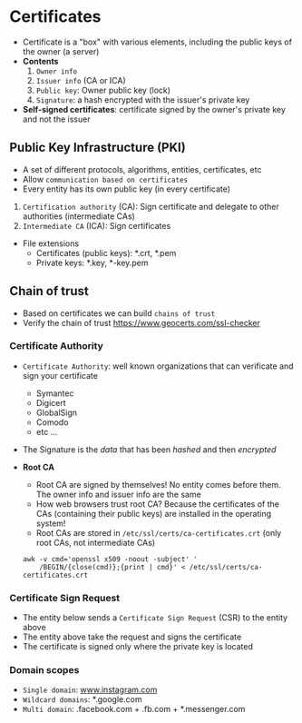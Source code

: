 # Certificates

- Certificate is a "box" with various elements, including the public keys of the owner (a server)
- **Contents**
  1. `Owner info`
  1. `Issuer info` (CA or ICA)
  1. `Public key`: Owner public key (lock)
  1. `Signature`: a hash encrypted with the issuer's private key
- **Self-signed certificates**: certificate signed by the owner's private key and not the issuer

## Public Key Infrastructure (PKI)

- A set of different protocols, algorithms, entities, certificates, etc
- Allow `communication based on certificates`
- Every entity has its own public key (in every certificate)

1. `Certification authority` (CA): Sign certificate and delegate to other authorities (intermediate CAs)
1. `Intermediate CA` (ICA): Sign certificates

- File extensions
  - Certificates (public keys): \*.crt, \*.pem
  - Private keys: \*.key, \*-key.pem

## Chain of trust

- Based on certificates we can build `chains of trust`
- Verify the chain of trust <https://www.geocerts.com/ssl-checker>

### Certificate Authority

- `Certificate Authority`: well known organizations that can verificate and sign your certificate

  - Symantec
  - Digicert
  - GlobalSign
  - Comodo
  - etc ...

- The Signature is the _data_ that has been _hashed_ and then _encrypted_

- **Root CA**

  - Root CA are signed by themselves! No entity comes before them. The owner info and issuer info are the same
  - How web browsers trust root CA? Because the certificates of the CAs (containing their public keys) are installed in the operating system!
  - Root CAs are stored in `/etc/ssl/certs/ca-certificates.crt` (only root CAs, not intermediate CAs)

  ```shell
  awk -v cmd='openssl x509 -noout -subject' '
      /BEGIN/{close(cmd)};{print | cmd}' < /etc/ssl/certs/ca-certificates.crt
  ```

### Certificate Sign Request

- The entity below sends a `Certificate Sign Request` (CSR) to the entity above
- The entity above take the request and signs the certificate
- The certificate is signed only where the private key is located

### Domain scopes

- `Single domain`: www.instagram.com
- `Wildcard domains`: \*.google.com
- `Multi domain`: .facebook.com + .fb.com + \*.messenger.com
